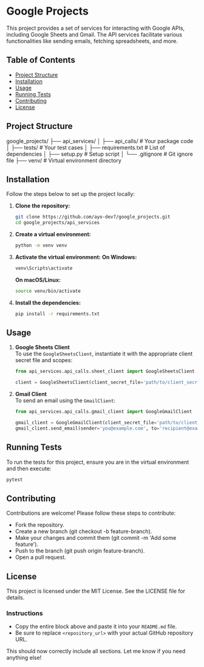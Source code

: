 # Google Projects

This project provides a set of services for interacting with Google APIs, including Google Sheets and Gmail. The API services facilitate various functionalities like sending emails, fetching spreadsheets, and more.

## Table of Contents

- [Project Structure](#project-structure)
- [Installation](#installation)
- [Usage](#usage)
- [Running Tests](#running-tests)
- [Contributing](#contributing)
- [License](#license)

## Project Structure

google_projects/ ├── api_services/ │ ├── api_calls/ # Your package code │ ├── tests/ # Your test cases │ ├── requirements.txt # List of dependencies │ ├── setup.py # Setup script │ └── .gitignore # Git ignore file ├── venv/ # Virtual environment directory

## Installation

Follow the steps below to set up the project locally:

1. **Clone the repository:**
    ```bash
    git clone https://github.com/ayo-dev7/google_projects.git
    cd google_projects/api_services
    ```

2. **Create a virtual environment:**
    ```bash
    python -m venv venv
    ```

3. **Activate the virtual environment:**
    **On Windows:**
    ```bash
    venv\Scripts\activate
    ```
    **On macOS/Linux:**
    ```bash
    source venv/bin/activate
    ```

4. **Install the dependencies:**
    ```bash
    pip install -r requirements.txt
    ```

## Usage

1. **Google Sheets Client**  
   To use the `GoogleSheetsClient`, instantiate it with the appropriate client secret file and scopes:
    ```python
    from api_services.api_calls.sheet_client import GoogleSheetsClient

    client = GoogleSheetsClient(client_secret_file='path/to/client_secret.json', scopes=['https://www.googleapis.com/auth/spreadsheets'])
    ```

2. **Gmail Client**  
   To send an email using the `GmailClient`:
    ```python
    from api_services.api_calls.gmail_client import GoogleGmailClient

    gmail_client = GoogleGmailClient(client_secret_file='path/to/client_secret.json', scopes=['https://www.googleapis.com/auth/gmail.send'])
    gmail_client.send_email(sender='you@example.com', to='recipient@example.com', subject='Subject Here', message_text='Email body here.')
    ```

## Running Tests

To run the tests for this project, ensure you are in the virtual environment and then execute:
```bash
pytest
```

## **Contributing**
Contributions are welcome! Please follow these steps to contribute:

- Fork the repository.
- Create a new branch (git checkout -b feature-branch).
- Make your changes and commit them (git commit -m 'Add some feature').
- Push to the branch (git push origin feature-branch).
- Open a pull request.

## **License**
This project is licensed under the MIT License. See the LICENSE file for details.

### Instructions
- Copy the entire block above and paste it into your `README.md` file.
- Be sure to replace `<repository_url>` with your actual GitHub repository URL.

This should now correctly include all sections. Let me know if you need anything else!






